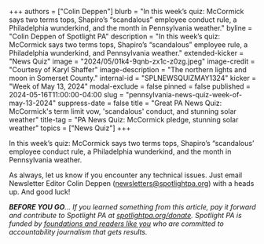 +++
authors = ["Colin Deppen"]
blurb = "In this week’s quiz: McCormick says two terms tops, Shapiro’s “scandalous” employee conduct rule, a Philadelphia wunderkind, and the month in Pennsylvania weather."
byline = "Colin Deppen of Spotlight PA"
description = "In this week’s quiz: McCormick says two terms tops, Shapiro’s “scandalous” employee rule, a Philadelphia wunderkind, and Pennsylvania weather."
extended-kicker = "News Quiz"
image = "2024/05/01k4-9qnb-zx1c-z0zg.jpeg"
image-credit = "Courtesy of Karyl Shaffer"
image-description = "The northern lights and moon in Somerset County."
internal-id = "SPLNEWSQUIZMAY1324"
kicker = "Week of May 13, 2024"
modal-exclude = false
pinned = false
published = 2024-05-16T11:00:00-04:00
slug = "pennsylvania-news-quiz-week-of-may-13-2024"
suppress-date = false
title = "Great PA News Quiz: McCormick's term limit vow, 'scandalous' conduct, and stunning solar weather"
title-tag = "PA News Quiz: McCormick pledge, stunning solar weather"
topics = ["News Quiz"]
+++

In this week’s quiz: McCormick says two terms tops, Shapiro’s “scandalous’ employee conduct rule, a Philadelphia wunderkind, and the month in Pennsylvania weather.

<div data-tf-live="01HXYH7RV066VNKTJ96M5NAE6T"></div><script src="//embed.typeform.com/next/embed.js"></script>

As always, let us know if you encounter any technical issues. Just email Newsletter Editor Colin Deppen (newsletters@spotlightpa.org) with a heads up. And good luck!

<strong><em>BEFORE YOU GO</em></strong><em>… If you learned something from this article, pay it forward and contribute to Spotlight PA at </em><a href="https://www.spotlightpa.org/donate"><em>spotlightpa.org/donate</em></a><em>. Spotlight PA is funded by </em><a href="https://www.spotlightpa.org/support"><em>foundations and readers like you</em></a><em> who are committed to accountability journalism that gets results.</em>

